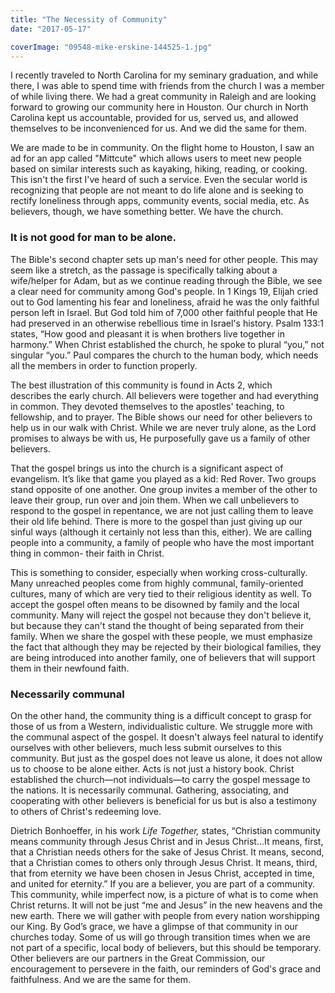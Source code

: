 ```yaml
---
title: "The Necessity of Community"
date: "2017-05-17"

coverImage: "09548-mike-erskine-144525-1.jpg"
---
```


I recently traveled to North Carolina for my seminary graduation, and while there, I was able to spend time with friends from the church I was a member of while living there. We had a great community in Raleigh and are looking forward to growing our community here in Houston. Our church in North Carolina kept us accountable, provided for us, served us, and allowed themselves to be inconvenienced for us. And we did the same for them.

We are made to be in community. On the flight home to Houston, I saw an ad for an app called "Mittcute" which allows users to meet new people based on similar interests such as kayaking, hiking, reading, or cooking. This isn't the first I've heard of such a service. Even the secular world is recognizing that people are not meant to do life alone and is seeking to rectify loneliness through apps, community events, social media, etc. As believers, though, we have something better. We have the church.

### It is not good for man to be alone.

The Bible's second chapter sets up man's need for other people. This may seem like a stretch, as the passage is specifically talking about a wife/helper for Adam, but as we continue reading through the Bible, we see a clear need for community among God's people. In 1 Kings 19, Elijah cried out to God lamenting his fear and loneliness, afraid he was the only faithful person left in Israel. But God told him of 7,000 other faithful people that He had preserved in an otherwise rebellious time in Israel's history. Psalm 133:1 states, “How good and pleasant it is when brothers live together in harmony.” When Christ established the church, he spoke to plural “you,” not singular “you.” Paul compares the church to the human body, which needs all the members in order to function properly.

The best illustration of this community is found in Acts 2, which describes the early church. All believers were together and had everything in common. They devoted themselves to the apostles' teaching, to fellowship, and to prayer. The Bible shows our need for other believers to help us in our walk with Christ. While we are never truly alone, as the Lord promises to always be with us, He purposefully gave us a family of other believers.

That the gospel brings us into the church is a significant aspect of evangelism. It’s like that game you played as a kid: Red Rover. Two groups stand opposite of one another. One group invites a member of the other to leave their group, run over and join them. When we call unbelievers to respond to the gospel in repentance, we are not just calling them to leave their old life behind. There is more to the gospel than just giving up our sinful ways (although it certainly not less than this, either). We are calling people into a community, a family of people who have the most important thing in common- their faith in Christ.

This is something to consider, especially when working cross-culturally. Many unreached peoples come from highly communal, family-oriented cultures, many of which are very tied to their religious identity as well. To accept the gospel often means to be disowned by family and the local community. Many will reject the gospel not because they don't believe it, but because they can't stand the thought of being separated from their family. When we share the gospel with these people, we must emphasize the fact that although they may be rejected by their biological families, they are being introduced into another family, one of believers that will support them in their newfound faith.

### Necessarily communal

On the other hand, the community thing is a difficult concept to grasp for those of us from a Western, individualistic culture. We struggle more with the communal aspect of the gospel. It doesn't always feel natural to identify ourselves with other believers, much less submit ourselves to this community. But just as the gospel does not leave us alone, it does not allow us to choose to be alone either. Acts is not just a history book. Christ established the church—not individuals—to carry the gospel message to the nations. It is necessarily communal. Gathering, associating, and cooperating with other believers is beneficial for us but is also a testimony to others of Christ's redeeming love.

Dietrich Bonhoeffer, in his work _Life Together,_ states, “Christian community means community through Jesus Christ and in Jesus Christ...It means, first, that a Christian needs others for the sake of Jesus Christ. It means, second, that a Christian comes to others only through Jesus Christ. It means, third, that from eternity we have been chosen in Jesus Christ, accepted in time, and united for eternity.” If you are a believer, you are part of a community. This community, while imperfect now, is a picture of what is to come when Christ returns. It will not be just “me and Jesus” in the new heavens and the new earth. There we will gather with people from every nation worshipping our King. By God’s grace, we have a glimpse of that community in our churches today. Some of us will go through transition times when we are not part of a specific, local body of believers, but this should be temporary. Other believers are our partners in the Great Commission, our encouragement to persevere in the faith, our reminders of God's grace and faithfulness. And we are the same for them.
